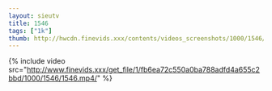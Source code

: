```yaml
--- 
layout: sieutv
title: 1546
tags: ["1k"]
thumb: http://hwcdn.finevids.xxx/contents/videos_screenshots/1000/1546/preview.mp4.jpg
---
```

{% include video src="http://www.finevids.xxx/get_file/1/fb6ea72c550a0ba788adfd4a655c2bbd/1000/1546/1546.mp4/" %} 
